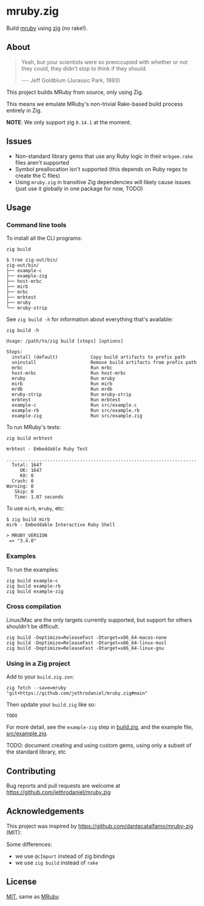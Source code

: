 <!--
SPDX-FileCopyrightText: © 2025 Mark Delk <jethrodaniel@gmail.com>

SPDX-License-Identifier: MIT
-->

# mruby.zig

Build [mruby](https://github.com/mruby/mruby) using [zig](https://ziglang.org) (no rake!).

## About

> Yeah, but your scientists were so preoccupied with whether or not they could, they didn't stop to think if they should.
>
> --- Jeff Goldblum (Jurassic Park, 1993)

This project builds MRuby from source, only using Zig.

This means we emulate MRuby's non-trivial Rake-based build process entirely in Zig.

**NOTE**: We only support zig `0.14.1` at the moment.

## Issues

- Non-standard library gems that use any Ruby logic in their `mrbgem.rake` files aren't supported
- Symbol preallocation isn't supported (this depends on Ruby regex to create the C files)
- Using `mruby.zig` in transitive Zig dependencies will likely cause issues (just use it globally in one package for now, TODO)

## Usage

### Command line tools

To install all the CLI programs:

```
zig build
```
```
$ tree zig-out/bin/
zig-out/bin/
├── example-c
├── example-zig
├── host-mrbc
├── mirb
├── mrbc
├── mrbtest
├── mruby
└── mruby-strip
```

See `zig build -h` for information about everything that's available:

```
zig build -h
```
```
Usage: /path/to/zig build [steps] [options]

Steps:
  install (default)            Copy build artifacts to prefix path
  uninstall                    Remove build artifacts from prefix path
  mrbc                         Run mrbc
  host-mrbc                    Run host-mrbc
  mruby                        Run mruby
  mirb                         Run mirb
  mrdb                         Run mrdb
  mruby-strip                  Run mruby-strip
  mrbtest                      Run mrbtest
  example-c                    Run src/example.c
  example-rb                   Run src/example.rb
  example-zig                  Run src/example.zig
```

To run MRuby's tests:

```
zig build mrbtest
```
```
mrbtest - Embeddable Ruby Test

...............................................................................................................................................................................................................................................................................................................................................................................................................................................................................................................................................................................................................................................................................................................................................................................................................................................................................................................................................................................................................................................................................................................................................................................................................................................................................................................................................................................................................................................................................................................................................................................................................................................................................................................
  Total: 1647
     OK: 1647
     KO: 0
  Crash: 0
Warning: 0
   Skip: 0
   Time: 1.07 seconds

```

To use `mirb`, `mruby`, etc:

```console
$ zig build mirb
mirb - Embeddable Interactive Ruby Shell

> MRUBY_VERSION
 => "3.4.0"
```

### Examples

To run the examples:

```
zig build example-c
zig build example-rb
zig build example-zig
```

### Cross compilation

Linux/Mac are the only targets currently supported, but support for others shouldn't be difficult.

```
zig build -Doptimize=ReleaseFast -Dtarget=x86_64-macos-none
zig build -Doptimize=ReleaseFast -Dtarget=x86_64-linux-musl
zig build -Doptimize=ReleaseFast -Dtarget=x86_64-linux-gnu
```

### Using in a Zig project

Add to your `build.zig.zon`:

```
zig fetch --save=mruby "git+https://github.com/jethrodaniel/mruby.zig#main"
```

Then update your `build.zig` like so:

```
TODO
```

For more detail, see the `example-zig` step in [build.zig](build.zig), and the example file, [src/example.zig](src/example.zig).

TODO: document creating and using custom gems, using only a subset of the standard library, etc

## Contributing

Bug reports and pull requests are welcome at https://github.com/jethrodaniel/mruby.zig

## Acknowledgements

This project was inspired by https://github.com/dantecatalfamo/mruby-zig (MIT):

Some differences:

- we use `@cImport` instead of zig bindings
- we use `zig build` instead of `rake`

## License

[MIT](https://spdx.org/licenses/MIT.html), same as [MRuby](https://github.com/mruby/mruby).
